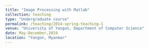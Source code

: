 ```yaml
---
title: "Image Processing with Matlab"
collection: teaching
type: "Undergraduate course"
permalink: /teaching/2014-spring-teaching-1
venue: "University of Yangon, Department of Computer Science"
date: May-December,2019
location: "Yangon, Myanmar"
---
```

